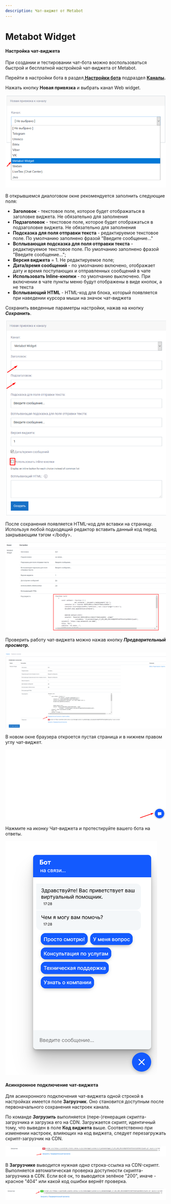 ```yaml
---
description: Чат-виджет от Metabot
---
```


# Metabot Widget

#### Настройка чат-виджета

При создании и тестировании чат-бота можно воспользоваться быстрой и бесплатной настройкой чат-виджета от Metabot.

Перейти в настройки бота в раздел[ **Настройки бота**](https://app.metabot24.com/menubuilder#) подраздел [**Каналы**](https://metarex.gitbook.io/metabot24/panel-upravleniya-botom/kanaly)**.**

Нажать кнопку **Новая привязка** и выбрать  канал Web widget.

![](../.gitbook/assets/izobrazhenie%20%28430%29.png)

В открывшемся диалоговом окне рекомендуется заполнить следующие поля:

* **Заголовок** - текстовое поле, которое будет отображаться в заголовке виджета. Не обязательно для заполнения
* **Подзаголовок** - текстовое поле, которое будет отображаться в подзаголовке виджета. Не обязательно для заполнения
* **Подсказка для поля отправки текста** - редактируемое текстовое поле. По умолчанию заполнено фразой "Введите сообщение..."
* **Всплывающая подсказка для поля отправки текста** - редактируемое текстовое поле. По умолчанию заполнено фразой "Введите сообщение...";
* **Версия виджета** = 1. Не редактируемое поле;
* **Дата/время сообщений** - по умолчанию включено, отображает дату и время поступающих и отправленных сообщений в чате
* **Использовать Inline-кнопки** - по умолчанию выключено. При включении в чате пункты меню будут отображены в виде кнопок, а не текста
* **Всплывающий HTML** - HTML-код для блока, который появляется при наведении курсора мыши на значок чат-виджета

Сохранить введенные параметры настройки, нажав на кнопку _**Сохранить**_.

![](../.gitbook/assets/izobrazhenie%20%28420%29.png)

После сохранения появляется HTML-код для вставки на страницу. Используя любой подходящий редактор вставить данный код перед закрывающим тэгом &lt;/body&gt;.

![](../.gitbook/assets/izobrazhenie%20%28424%29.png)

Проверить работу чат-виджета можно нажав кнопку _**Предварительный просмотр.**_

![](../.gitbook/assets/izobrazhenie%20%28426%29.png)

В новом окне браузера откроется пустая страница и в нижнем правом углу чат-виджет.

![](../.gitbook/assets/izobrazhenie%20%28422%29.png)

Нажмите на иконку Чат-виджета и протестируйте вашего бота на ответы.

![](../.gitbook/assets/izobrazhenie%20%28419%29.png)

#### Асинхронное подключение чат-виджета

Для асинхронного подключения чат-виджета одной строкой в настройках имеется поле **Загрузчик**. Оно становится доступным после первоначального сохранения настроек канала.

По команде _**Загрузить**_ выполняется \(пере-\)генерация скрипта-загрузчика и загрузка его на CDN. Загружается скрипт, идентичный тому, что выведен в поле **Код виджета** выше. Соответственно при изменении настроек, влияющих на код виджета, следует перезагружать скрипт-загрузчик на CDN.

![](../.gitbook/assets/izobrazhenie%20%28432%29.png)

В **Загрузчике** выводится нужная _одна_ строка-ссылка на CDN-скрипт.  
Выполняется автоматическая проверка доступности скрипта-загрузчика в CDN. Если всё ок, то выводится зелёное "200", иначе - красное "404" или какой код ошибки вернёт проверка. 

![](../.gitbook/assets/izobrazhenie%20%28429%29.png)

